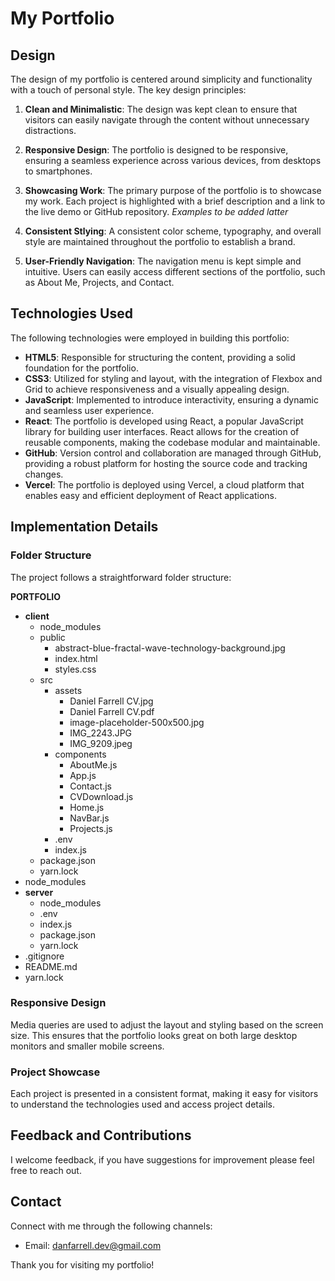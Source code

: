 # My Portfolio

## Design

The design of my portfolio is centered around simplicity and functionality with a touch of personal style. The key design principles:

1. **Clean and Minimalistic**: The design was kept clean to ensure that visitors can easily navigate through the content without unnecessary distractions.

2. **Responsive Design**: The portfolio is designed to be responsive, ensuring a seamless experience across various devices, from desktops to smartphones. 

3. **Showcasing Work**: The primary purpose of the portfolio is to showcase my work. Each project is highlighted with a brief description and a link to the live demo or GitHub repository. *Examples to be added latter*

4. **Consistent Stlying**: A consistent color scheme, typography, and overall style are maintained throughout the portfolio to establish a brand.

5. **User-Friendly Navigation**: The navigation menu is kept simple and intuitive. Users can easily access different sections of the portfolio, such as About Me, Projects, and Contact.

## Technologies Used

The following technologies were employed in building this portfolio:

- **HTML5**: Responsible for structuring the content, providing a solid foundation for the portfolio.
- **CSS3**: Utilized for styling and layout, with the integration of Flexbox and Grid to achieve responsiveness and a visually appealing design.
- **JavaScript**: Implemented to introduce interactivity, ensuring a dynamic and seamless user experience.
- **React**: The portfolio is developed using React, a popular JavaScript library for building user interfaces. React allows for the creation of reusable components, making the codebase modular and maintainable.
- **GitHub**: Version control and collaboration are managed through GitHub, providing a robust platform for hosting the source code and tracking changes.
- **Vercel**: The portfolio is deployed using Vercel, a cloud platform that enables easy and efficient deployment of React applications.


## Implementation Details

### Folder Structure

The project follows a straightforward folder structure:

**PORTFOLIO**
- **client**
  - node_modules
  - public
    - abstract-blue-fractal-wave-technology-background.jpg
    - index.html
    - styles.css
  - src
    - assets
      - Daniel Farrell CV.jpg
      - Daniel Farrell CV.pdf
      - image-placeholder-500x500.jpg
      - IMG_2243.JPG
      - IMG_9209.jpeg
    - components
      - AboutMe.js
      - App.js
      - Contact.js
      - CVDownload.js
      - Home.js
      - NavBar.js
      - Projects.js
    - .env
    - index.js
  - package.json
  - yarn.lock
- node_modules
- **server**
  - node_modules
  - .env
  - index.js
  - package.json
  - yarn.lock
- .gitignore
- README.md
- yarn.lock


### Responsive Design

Media queries are used to adjust the layout and styling based on the screen size. This ensures that the portfolio looks great on both large desktop monitors and smaller mobile screens.

### Project Showcase

Each project is presented in a consistent format, making it easy for visitors to understand the technologies used and access project details.


## Feedback and Contributions

I welcome feedback, if you have suggestions for improvement please feel free to reach out.

## Contact

Connect with me through the following channels:

- Email: danfarrell.dev@gmail.com

Thank you for visiting my portfolio!